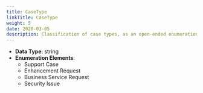 ```yaml
---
title: CaseType
linkTitle: CaseType
weight: 5
date: 2020-03-05
description: Classification of case types, as an open-ended enumeration.
---
```


* **Data Type**: string
* **Enumeration Elements**:
    * Support Case
    * Enhancement Request
    * Business Service Request
    * Security Issue

